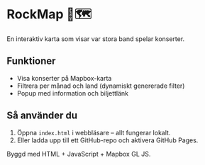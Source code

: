 # RockMap 🎸🗺️

En interaktiv karta som visar var stora band spelar konserter.

## Funktioner
- Visa konserter på Mapbox-karta
- Filtrera per månad och land (dynamiskt genererade filter)
- Popup med information och biljettlänk

## Så använder du
1. Öppna `index.html` i webbläsare – allt fungerar lokalt.
2. Eller ladda upp till ett GitHub-repo och aktivera GitHub Pages.

Byggd med HTML + JavaScript + Mapbox GL JS.

